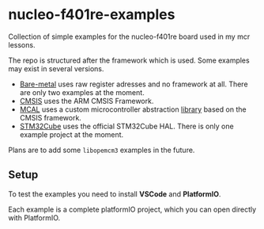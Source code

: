 # nucleo-f401re-examples
Collection of simple examples for the nucleo-f401re board used in my mcr lessons.

The repo is structured after the framework which is used. Some examples may exist in several versions.

- [Bare-metal](./Bare-metal/) uses raw register adresses and no framework at all. There are only two examples at the moment.
- [CMSIS](./CMSIS) uses the ARM CMSIS Framework. 
- [MCAL](./MCAL) uses a custom microcontroller abstraction [library](https://codeberg.org/jomaway/stm32f401-mcal) based on the CMSIS framework.
- [STM32Cube](./STM32Cube) uses the official STM32Cube HAL. There is only one example project at the moment. 

Plans are to add some `libopemcm3` examples in the future. 
 
## Setup

To test the examples you need to install **VSCode** and **PlatformIO**.

Each example is a complete platformIO project, which you can open directly with PlatformIO.
